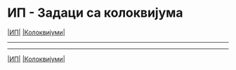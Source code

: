# ИП - Задаци са колоквијума

[|ИП|](../../README.md) [|Колоквијуми|](../README.md)

---

---  

[|ИП|](../../README.md) [|Колоквијуми|](../README.md)